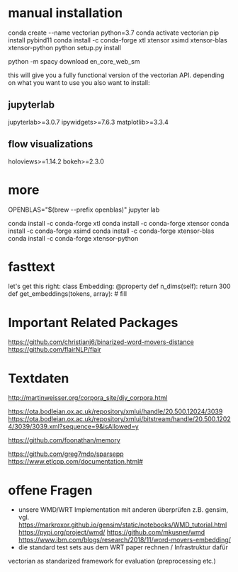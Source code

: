 # manual installation

conda create --name vectorian python=3.7
conda activate vectorian
pip install pybind11
conda install -c conda-forge xtl xtensor xsimd xtensor-blas xtensor-python
python setup.py install

python -m spacy download en_core_web_sm

this will give you a fully functional version of the vectorian API.
depending on what you want to use you also want to install:

## jupyterlab

jupyterlab>=3.0.7
ipywidgets>=7.6.3
matplotlib>=3.3.4

## flow visualizations

holoviews>=1.14.2
bokeh>=2.3.0

# more



OPENBLAS="$(brew --prefix openblas)" jupyter lab

conda install -c conda-forge xtl
conda install -c conda-forge xtensor
conda install -c conda-forge xsimd
conda install -c conda-forge xtensor-blas
conda install -c conda-forge xtensor-python


# fasttext

let's get this right:
class Embedding:
    @property
    def n_dims(self):
        return 300
    def get_embeddings(tokens, array):
        # fill

# Important Related Packages
https://github.com/christianj6/binarized-word-movers-distance
https://github.com/flairNLP/flair


# Textdaten

http://martinweisser.org/corpora_site/diy_corpora.html

https://ota.bodleian.ox.ac.uk/repository/xmlui/handle/20.500.12024/3039
https://ota.bodleian.ox.ac.uk/repository/xmlui/bitstream/handle/20.500.12024/3039/3039.xml?sequence=9&isAllowed=y

https://github.com/foonathan/memory

https://github.com/greg7mdp/sparsepp
https://www.etlcpp.com/documentation.html#

# offene Fragen

* unsere WMD/WRT Implementation mit anderen überprüfen
z.B. gensim, vgl. https://markroxor.github.io/gensim/static/notebooks/WMD_tutorial.html
https://pypi.org/project/wmd/
https://github.com/mkusner/wmd
https://www.ibm.com/blogs/research/2018/11/word-movers-embedding/
* die standard test sets aus dem WRT paper rechnen / Infrastruktur dafür

vectorian as standarized framework for evaluation (preprocessing etc.)